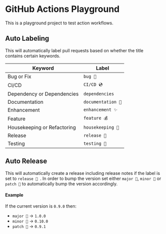 # GitHub Actions Playground

This is a playground project to test action workflows.

## Auto Labeling
This will automatically label pull requests based on whether the title contains
certain keywords.

| Keyword | Label |
| ------------- | ------------- |
| Bug or Fix | `bug 🐛` |
| CI/CD | `CI/CD 💿` |
| Dependency or Dependencies | `dependencies` |
| Documentation | `documentation 📖` |
| Enhancement | `enhancement ✨` |
| Feature | `feature 💰` |
| Housekeeping or Refactoring | `housekeeping 🧹` |
| Release | `release 🎉` |
| Testing | `testing 🧪` |

## Auto Release

This will automatically create a release including release notes if the label
is set to `release 🎉 `. In order to bump the version set either `major 🥇`,
`minor 🥈` or `patch 🥉` to automatically bump the version accordingly.

#### Example
If the current version is `0.9.0` then:
* `major 🥇` -> `1.0.0`
* `minor 🥈` -> `0.10.0`
* `patch 🥉` -> `0.9.1`
